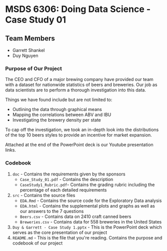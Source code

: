 # MSDS 6306: Doing Data Science - Case Study 01

## Team Members
- Garrett Shankel
- Duy Nguyen

### Purpose of Our Project
The CEO and CFO of a major brewing company have provided our team with a dataset for nationwide statistics of beers and breweries. Our job as data scientists are to perform a thorough investigation into this data. 

Things we have found include but are not limited to: 
- Outlining the data through graphical means
- Mapping the correlations between ABV and IBU
- Investigating the brewery density per state

To cap off the investigation, we took an in-depth look into the distributions of the top 10 beers styles to provide an incentive for market expansion.

Attached at the end of the PowerPoint deck is our Youtube presentation links. 

### Codebook
1. `doc` - Contains the requirements given by the sponsors
   - `Case_Study_01.pdf` - Contains the description
   - `CaseStudy1_Rubric.pdf`- Contains the grading rubric including the percentage of each detailed requirements
2. `src` - Contains the source files
   - `EDA.Rmd` - Contains the source code for the Exploratory Data analysis
   - `EDA.html` - Contains the supplemental plots and graphs as well as our answers to the 7 questions
   - `Beers.csv` - Contains data on 2410 craft canned beers
   - `Breweries.csv` - Contains data for 558 breweries in the United States 
3. `Duy & Garrett - Case Study 1.pptx` - This is the PowerPoint deck which serves as the core presentation of our project
4. `README.md` - This is the file that you're reading. Contains the purpose and codebook of our project
